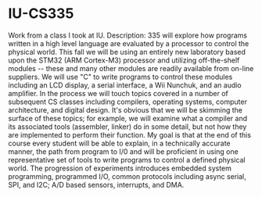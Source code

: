 # IU-CS335
Work from a class I took at IU.
Description:
335 will explore how programs written in a high level language are evaluated by a processor to control the physical world. This fall we will be using an entirely new laboratory based upon the STM32 (ARM Cortex-M3) processor and utilizing off-the-shelf modules -- these and many other modules are readily available from on-line suppliers. We will use "C" to write programs to control these modules including an LCD display, a serial interface, a Wii Nunchuk, and an audio amplifier. In the process we will touch topics covered in a number of subsequent CS classes including compilers, operating systems, computer architecture, and digital design. It's obvious that we will be skimming the surface of these topics; for example, we will examine what a compiler and its associated tools (assembler, linker) do in some detail, but not how they are implemented to perform their function. My goal is that at the end of this course every student will be able to explain, in a technically accurate manner, the path from program to I/0 and will be proficient in using one representative set of tools to write programs to control a defined physical world. The progression of experiments introduces embedded system programming, programmed I/O, common protocols including async serial, SPI, and I2C; A/D based sensors, interrupts, and DMA.
